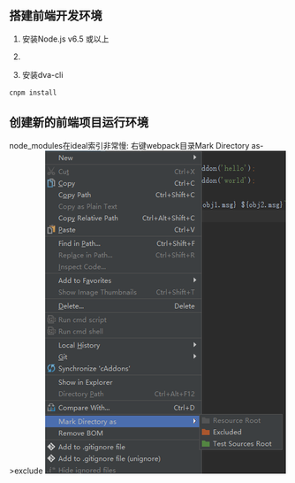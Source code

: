 ## 搭建前端开发环境
1. 安装Node.js v6.5 或以上

2. 

3. 安装dva-cli



``` java
cnpm install
```




## 创建新的前端项目运行环境



node_modules在ideal索引非常慢:
右键webpack目录Mark Directory as->exclude 
![aa](1.png)